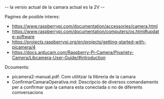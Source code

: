 -- la versio actual de la camara actual es la 2V --

Pagines de posible interes:
 - https://www.raspberrypi.com/documentation/accessories/camera.html
 - https://www.raspberrypi.com/documentation/computers/os.html#update-software
 - https://projects.raspberrypi.org/en/projects/getting-started-with-picamera/4
 - https://docs.arducam.com/Raspberry-Pi-Camera/Pivariety-Camera/Libcamera-User-Guide/#introduction

Dcouments:
 - picamera2-manual.pdf: Com utilitzar la llibreria de la camara
 - ConfirmarCamaraOperativa.md: Descripcio de diversos comandaments per a confirmar que la camara esta conectada o no de diferents comversacions
